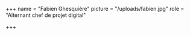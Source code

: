 +++
name = "Fabien Ghesquière"
picture = "/uploads/fabien.jpg"
role = "Alternant chef de projet digital"

+++
